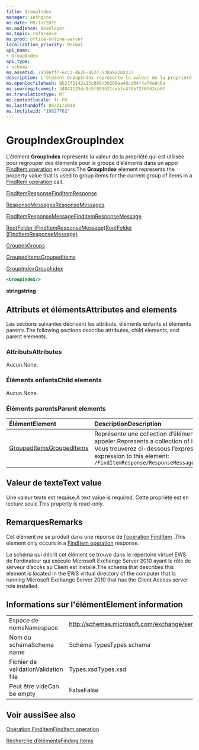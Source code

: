```yaml
---
title: GroupIndex
manager: sethgros
ms.date: 09/17/2015
ms.audience: Developer
ms.topic: reference
ms.prod: office-online-server
localization_priority: Normal
api_name:
- GroupIndex
api_type:
- schema
ms.assetid: 7a596ff7-6cc3-4626-a52c-538a92202337
description: L’élément GroupIndex représente la valeur de la propriété qui est utilisée pour regrouper des éléments pour le groupe d’éléments dans un appel de l’opération FindItem actuel.
ms.openlocfilehash: 8b23f5142a15c099c30209ea48cd04f4af4e8c6a
ms.sourcegitcommit: 34041125dc8c5f993b21cebfc4f8b72f0fd2cb6f
ms.translationtype: MT
ms.contentlocale: fr-FR
ms.lasthandoff: 06/11/2018
ms.locfileid: "19827762"
---
```

# <a name="groupindex"></a><span data-ttu-id="1e6b9-103">GroupIndex</span><span class="sxs-lookup"><span data-stu-id="1e6b9-103">GroupIndex</span></span>

<span data-ttu-id="1e6b9-104">L’élément **GroupIndex** représente la valeur de la propriété qui est utilisée pour regrouper des éléments pour le groupe d’éléments dans un appel [FindItem opération](finditem-operation.md) en cours.</span><span class="sxs-lookup"><span data-stu-id="1e6b9-104">The **GroupIndex** element represents the property value that is used to group items for the current group of items in a [FindItem operation](finditem-operation.md) call.</span></span> 
  
[<span data-ttu-id="1e6b9-105">FindItemResponse</span><span class="sxs-lookup"><span data-stu-id="1e6b9-105">FindItemResponse</span></span>](finditemresponse.md)
  
[<span data-ttu-id="1e6b9-106">ResponseMessages</span><span class="sxs-lookup"><span data-stu-id="1e6b9-106">ResponseMessages</span></span>](responsemessages.md)
  
[<span data-ttu-id="1e6b9-107">FindItemResponseMessage</span><span class="sxs-lookup"><span data-stu-id="1e6b9-107">FindItemResponseMessage</span></span>](finditemresponsemessage.md)
  
[<span data-ttu-id="1e6b9-108">RootFolder (FindItemResponseMessage)</span><span class="sxs-lookup"><span data-stu-id="1e6b9-108">RootFolder (FindItemResponseMessage)</span></span>](rootfolder-finditemresponsemessage.md)
  
[<span data-ttu-id="1e6b9-109">Groupes</span><span class="sxs-lookup"><span data-stu-id="1e6b9-109">Groups</span></span>](groups.md)
  
[<span data-ttu-id="1e6b9-110">GroupedItems</span><span class="sxs-lookup"><span data-stu-id="1e6b9-110">GroupedItems</span></span>](groupeditems.md)
  
[<span data-ttu-id="1e6b9-111">GroupIndex</span><span class="sxs-lookup"><span data-stu-id="1e6b9-111">GroupIndex</span></span>](groupindex.md)
  
```xml
<GroupIndex/>
```

 <span data-ttu-id="1e6b9-112">**string**</span><span class="sxs-lookup"><span data-stu-id="1e6b9-112">**string**</span></span>
## <a name="attributes-and-elements"></a><span data-ttu-id="1e6b9-113">Attributs et éléments</span><span class="sxs-lookup"><span data-stu-id="1e6b9-113">Attributes and elements</span></span>

<span data-ttu-id="1e6b9-114">Les sections suivantes décrivent les attributs, éléments enfants et éléments parents.</span><span class="sxs-lookup"><span data-stu-id="1e6b9-114">The following sections describe attributes, child elements, and parent elements.</span></span>
  
### <a name="attributes"></a><span data-ttu-id="1e6b9-115">Attributs</span><span class="sxs-lookup"><span data-stu-id="1e6b9-115">Attributes</span></span>

<span data-ttu-id="1e6b9-116">Aucun.</span><span class="sxs-lookup"><span data-stu-id="1e6b9-116">None.</span></span>
  
### <a name="child-elements"></a><span data-ttu-id="1e6b9-117">Éléments enfants</span><span class="sxs-lookup"><span data-stu-id="1e6b9-117">Child elements</span></span>

<span data-ttu-id="1e6b9-118">Aucun.</span><span class="sxs-lookup"><span data-stu-id="1e6b9-118">None.</span></span>
  
### <a name="parent-elements"></a><span data-ttu-id="1e6b9-119">Éléments parents</span><span class="sxs-lookup"><span data-stu-id="1e6b9-119">Parent elements</span></span>

|<span data-ttu-id="1e6b9-120">**Élément**</span><span class="sxs-lookup"><span data-stu-id="1e6b9-120">**Element**</span></span>|<span data-ttu-id="1e6b9-121">**Description**</span><span class="sxs-lookup"><span data-stu-id="1e6b9-121">**Description**</span></span>|
|:-----|:-----|
|[<span data-ttu-id="1e6b9-122">GroupedItems</span><span class="sxs-lookup"><span data-stu-id="1e6b9-122">GroupedItems</span></span>](groupeditems.md) <br/> |<span data-ttu-id="1e6b9-123">Représente une collection d’éléments qui sont le résultat d’une [opération FindItem](finditem-operation.md) groupée appeler.</span><span class="sxs-lookup"><span data-stu-id="1e6b9-123">Represents a collection of items that are the result of a grouped [FindItem operation](finditem-operation.md) call.</span></span>  <br/> <span data-ttu-id="1e6b9-124">Vous trouverez ci-dessous l’expression XPath pour cet élément :</span><span class="sxs-lookup"><span data-stu-id="1e6b9-124">The following is the XPath expression to this element:</span></span>  <br/>  `/FindItemResponse/ResponseMessages/FindItemResponseMessage/RootFolder/Groups/GroupedItems[i]` <br/> |
   
## <a name="text-value"></a><span data-ttu-id="1e6b9-125">Valeur de texte</span><span class="sxs-lookup"><span data-stu-id="1e6b9-125">Text value</span></span>

<span data-ttu-id="1e6b9-126">Une valeur texte est requise.</span><span class="sxs-lookup"><span data-stu-id="1e6b9-126">A text value is required.</span></span> <span data-ttu-id="1e6b9-127">Cette propriété est en lecture seule.</span><span class="sxs-lookup"><span data-stu-id="1e6b9-127">This property is read-only.</span></span>
  
## <a name="remarks"></a><span data-ttu-id="1e6b9-128">Remarques</span><span class="sxs-lookup"><span data-stu-id="1e6b9-128">Remarks</span></span>

<span data-ttu-id="1e6b9-129">Cet élément ne se produit dans une réponse de [l’opération FindItem](finditem-operation.md) .</span><span class="sxs-lookup"><span data-stu-id="1e6b9-129">This element only occurs in a [FindItem operation](finditem-operation.md) response.</span></span> 
  
<span data-ttu-id="1e6b9-130">Le schéma qui décrit cet élément se trouve dans le répertoire virtuel EWS de l’ordinateur qui exécute Microsoft Exchange Server 2010 ayant le rôle de serveur d’accès au Client est installé.</span><span class="sxs-lookup"><span data-stu-id="1e6b9-130">The schema that describes this element is located in the EWS virtual directory of the computer that is running Microsoft Exchange Server 2010 that has the Client Access server role installed.</span></span>
  
## <a name="element-information"></a><span data-ttu-id="1e6b9-131">Informations sur l'élément</span><span class="sxs-lookup"><span data-stu-id="1e6b9-131">Element information</span></span>

|||
|:-----|:-----|
|<span data-ttu-id="1e6b9-132">Espace de noms</span><span class="sxs-lookup"><span data-stu-id="1e6b9-132">Namespace</span></span>  <br/> |http://schemas.microsoft.com/exchange/services/2006/types  <br/> |
|<span data-ttu-id="1e6b9-133">Nom du schéma</span><span class="sxs-lookup"><span data-stu-id="1e6b9-133">Schema name</span></span>  <br/> |<span data-ttu-id="1e6b9-134">Schéma Types</span><span class="sxs-lookup"><span data-stu-id="1e6b9-134">Types schema</span></span>  <br/> |
|<span data-ttu-id="1e6b9-135">Fichier de validation</span><span class="sxs-lookup"><span data-stu-id="1e6b9-135">Validation file</span></span>  <br/> |<span data-ttu-id="1e6b9-136">Types.xsd</span><span class="sxs-lookup"><span data-stu-id="1e6b9-136">Types.xsd</span></span>  <br/> |
|<span data-ttu-id="1e6b9-137">Peut être vide</span><span class="sxs-lookup"><span data-stu-id="1e6b9-137">Can be empty</span></span>  <br/> |<span data-ttu-id="1e6b9-138">False</span><span class="sxs-lookup"><span data-stu-id="1e6b9-138">False</span></span>  <br/> |
   
## <a name="see-also"></a><span data-ttu-id="1e6b9-139">Voir aussi</span><span class="sxs-lookup"><span data-stu-id="1e6b9-139">See also</span></span>



[<span data-ttu-id="1e6b9-140">Opération FindItem</span><span class="sxs-lookup"><span data-stu-id="1e6b9-140">FindItem operation</span></span>](finditem-operation.md)


[<span data-ttu-id="1e6b9-141">Recherche d’éléments</span><span class="sxs-lookup"><span data-stu-id="1e6b9-141">Finding Items</span></span>](http://msdn.microsoft.com/library/63af1f9c-464b-4fca-9ae3-3d60f24ca93c%28Office.15%29.aspx)

